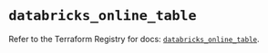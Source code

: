# `databricks_online_table`

Refer to the Terraform Registry for docs: [`databricks_online_table`](https://registry.terraform.io/providers/databricks/databricks/1.72.0/docs/resources/online_table).
